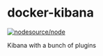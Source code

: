 # docker-kibana

[![nodesource/node](http://dockeri.co/image/mlllab/kibana)](https://registry.hub.docker.com/u/mlllab/kibana/)

Kibana with a bunch of plugins
